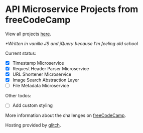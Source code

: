 API Microservice Projects from freeCodeCamp
=========================

View all projects [here](https://fierce-sociology.glitch.me/).

*\*Written in vanilla JS and jQuery because I'm feeling old school*

Current status:
- [x] Timestamp Microservice
- [x] Request Header Parser Microservice
- [x] URL Shortener Microservice
- [x] Image Search Abstraction Layer
- [ ] File Metadata Microservice

Other todos:
- [ ] Add custom styling

More information about the challenges on [freeCodeCamp](https://www.freecodecamp.org/challenges/get-set-for-our-api-development-projects).

Hosting provided by [glitch](https://glitch.com).